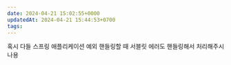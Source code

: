 ```yaml
---
date: 2024-04-21 15:02:55+0000
updatedAt: 2024-04-21 15:44:53+0700
tags: 
---
```

  
혹시 다들 스프링 애플리케이션 예외 핸들링할 때 서블릿 에러도 핸들링해서 처리해주시나용